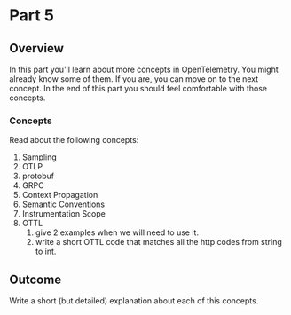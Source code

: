 # Part 5

## Overview

In this part you'll learn about more concepts in OpenTelemetry.
You might already know some of them. If you are, you can move on to the next concept.
In the end of this part you should feel comfortable with those concepts.

### Concepts

Read about the following concepts:

1. Sampling
2. OTLP
3. protobuf
4. GRPC
5. Context Propagation
6. Semantic Conventions
7. Instrumentation Scope
8. OTTL
   1. give 2 examples when we will need to use it.
   2. write a short OTTL code that matches all the http codes from string to int.

## Outcome

Write a short (but detailed) explanation about each of this concepts.
